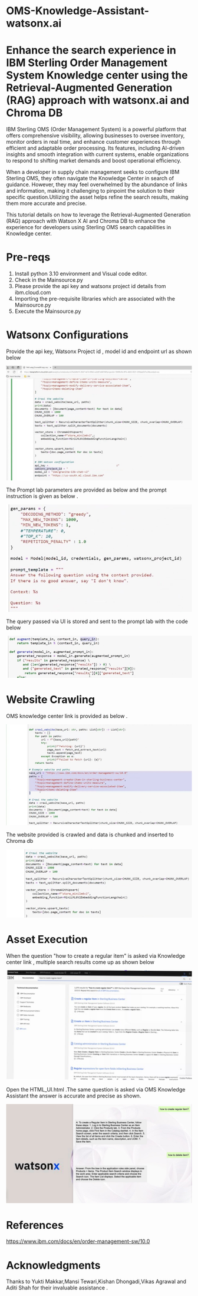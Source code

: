 # OMS-Knowledge-Assistant-watsonx.ai
# Enhance the search experience in IBM Sterling Order Management System Knowledge center using the Retrieval-Augmented Generation (RAG) approach with watsonx.ai and Chroma DB

IBM Sterling OMS (Order Management System) is a powerful platform that offers comprehensive visibility, allowing businesses to oversee inventory, monitor orders in real time, and enhance customer experiences through efficient and adaptable order processing. Its features, including AI-driven insights and smooth integration with current systems, enable organizations to respond to shifting market demands and boost operational efficiency.

When a developer in supply chain management seeks to configure IBM Sterling OMS, they often navigate the Knowledge Center in search of guidance. However, they may feel overwhelmed by the abundance of links and information, making it challenging to pinpoint the solution to their specific question.Utilizing the asset helps refine the search results, making them more accurate and precise.

This tutorial details on how to leverage the Retrieval-Augmented Generation (RAG) approach with Watson X AI and Chroma DB to enhance the experience for developers using Sterling OMS search capabilities in Knowledge center.

# Pre-reqs
1.  Install python 3.10 environment and Visual code editor.
2.  Check in the Mainsource.py
3.  Please provide the api key and watsonx project id details from ibm.cloud.com
4.  Importing the pre-requisite libraries which are associated with the Mainsource.py
5.  Execute the Mainsource.py

# Watsonx Configurations
Provide the api key, Watsonx Project id , model id and endpoint url as shown below 

<img src="images/image1.jpg">

The Prompt lab parameters are provided as below and the prompt instruction is given as below .

<img src="images/image4.jpg">

The query passed via UI is stored and sent to the prompt lab with the code below 

<img src="images/image5.jpg">

# Website Crawling
OMS knowledge center link is provided as below .

<img src="images/image2.jpg">

The website provided is crawled and data is chunked and inserted to Chroma db 

<img src="images/image3.jpg">

# Asset Execution

When the question "how to create a regular item" is asked via Knowledge center link , multiple search results come up as shown below

<img src="images/image7.jpg">

Open the HTML_UI.html .The same question is asked via OMS Knowledge Assistant the answer is accurate and precise as shown.

<img src="images/image6.jpg">

# References

https://www.ibm.com/docs/en/order-management-sw/10.0

# Acknowledgments
Thanks to Yukti Makkar,Mansi Tewari,Kishan Dhongadi,Vikas Agrawal and Aditi Shah for their invaluable assistance .

